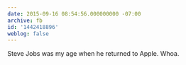 ```yaml
---
date: 2015-09-16 08:54:56.000000000 -07:00
archive: fb
id: '1442418896'
weblog: false
---
```


Steve Jobs was my age when he returned to Apple. Whoa.
